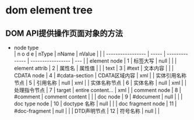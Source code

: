 # dom  element tree
## DOM API提供操作页面对象的方法   
* node type      
| n o d e           | nType | nName          | nValue            |     |
| ----------------- | ----- | -------------- | ----------------- | --- |
| element node      | 1     | 标签大写       | null              |     |
| element attrib    | 2     | 属性名         | 属性值            |     |
| text              | 3     | #text          | 文本内容          |     |
| CDATA node        | 4     | #cdata-section | CDATA区域内容     | xml |
| 实体引用名称节点  | 5     | 引用名称       | null              | xml |
| 实体名称节点      | 6     | 实体名称       | null              | xml |
| 处理指令节点      | 7     | target         | entire content... | xml |
| comment node      | 8     | #comment       | comment content   |     |
| doc node          | 9     | #document      | null              |     |
| doc type node     | 10    | doctype 名称   | null              |     |
| doc fragment node | 11    | #doc-fragment  | null              |     |
| DTD声明节点       | 12    | 符号名称       | null              |     |
